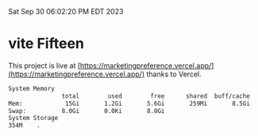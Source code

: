 Sat Sep 30 06:02:20 PM EDT 2023

# vite Fifteen


This project is live at [https://marketingpreference.vercel.app/](https://marketingpreference.vercel.app/) thanks to Vercel.

```bash
System Memory
               total        used        free      shared  buff/cache   available
Mem:            15Gi       1.2Gi       5.6Gi       259Mi       8.5Gi        13Gi
Swap:          8.0Gi       0.0Ki       8.0Gi
System Storage
354M	.
```
```bash
